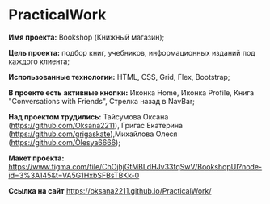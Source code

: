# PracticalWork

**Имя проекта:** Bookshop (Книжный магазин);

**Цель проекта:** подбор книг, учебников, информационных изданий под каждого клиента;

**Использованные технологии:** HTML, CSS, Grid, Flex, Bootstrap;

**В проекте есть активные кнопки:** Иконка Home, Иконка Profile, Книга "Conversations
with Friends", Стрелка назад в NavBar;

**Над проектом трудились:** Тайсумова Оксана (https://github.com/Oksana2211), Григас Екатерина (https://github.com/grigaskate),Михайлова Олеся (https://github.com/Olesya6666);

**Макет проекта:** https://www.figma.com/file/ChOjhjGtMBLdHJv33fqSwV/BookshopUI?node-id=3%3A145&t=VA5G1HxbSFBsTBKk-0

**Ссылка на сайт** https://oksana2211.github.io/PracticalWork/
